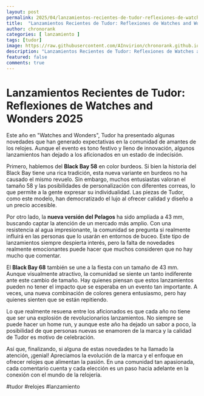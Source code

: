 ```yaml
---
layout: post
permalink: 2025/04/lanzamientos-recientes-de-tudor-reflexiones-de-watches-and-wonders-2025
title:  "Lanzamientos Recientes de Tudor: Reflexiones de Watches and Wonders 2025"
author: chronorank
categories: [ lanzamiento ]
tags: [tudor]
image: https://raw.githubusercontent.com/AInvirion/chronorank.github.io/master/images/posts/20250405080128.png
description: "Lanzamientos Recientes de Tudor: Reflexiones de Watches and Wonders 2025"
featured: false
comments: true
---
```

# Lanzamientos Recientes de Tudor: Reflexiones de Watches and Wonders 2025  
Este año en "Watches and Wonders", Tudor ha presentado algunas novedades que han generado expectativas en la comunidad de amantes de los relojes. Aunque el evento es tono festivo y lleno de innovación, algunos lanzamientos han dejado a los aficionados en un estado de indecisión.  
  
Primero, hablemos del **Black Bay 58** en color burdeos. Si bien la historia del Black Bay tiene una rica tradición, esta nueva variante en burdeos no ha causado el mismo revuelo. Sin embargo, muchos entusiastas valoran el tamaño 58 y las posibilidades de personalización con diferentes correas, lo que permite a la gente expresar su individualidad. Las piezas de Tudor, como este modelo, han democratizado el lujo al ofrecer calidad y diseño a un precio accesible.  
  
Por otro lado, la **nueva versión del Pelagos** ha sido ampliada a 43 mm, buscando captar la atención de un mercado más amplio. Con una resistencia al agua impresionante, la comunidad se pregunta si realmente influirá en las personas que lo usarán en entornos de buceo. Este tipo de lanzamientos siempre despierta interés, pero la falta de novedades realmente emocionantes puede hacer que muchos consideren que no hay mucho que comentar.  
  
El **Black Bay 68** también se une a la fiesta con un tamaño de 43 mm. Aunque visualmente atractivo, la comunidad se siente un tanto indiferente ante este cambio de tamaño. Hay quienes piensan que estos lanzamientos pueden no tener el impacto que se esperaba en un evento tan importante. A veces, una nueva combinación de colores genera entusiasmo, pero hay quienes sienten que se están repitiendo.  
  
Lo que realmente resuena entre los aficionados es que cada año no tiene que ser una explosión de revolucionarios lanzamientos. No siempre se puede hacer un home run, y aunque este año ha dejado un sabor a poco, la posibilidad de que personas nuevas se enamoren de la marca y la calidad de Tudor es motivo de celebración.  
  
Así que, finalizando, si alguna de estas novedades te ha llamado la atención, ¡genial! Apreciamos la evolución de la marca y el enfoque en ofrecer relojes que alimentan la pasión. En una comunidad tan apasionada, cada comentario cuenta y cada elección es un paso hacia adelante en la conexión con el mundo de la relojería.  

#tudor #relojes #lanzamiento